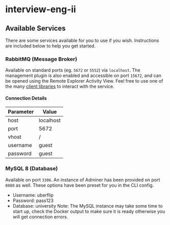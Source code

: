 # interview-eng-ii

## Available Services
There are some services available for you to use if you wish. Instructions are included below to help you get started.

### RabbitMQ (Message Broker)
Available on standard ports (eg. `5672` or `5552`) via `localhost`. The management plugin is also enabled and accessible on port `15672`, and can be opened using the Remote Explorer Activity View. Feel free to use one of the many [client libraries](https://www.rabbitmq.com/devtools.html) to interact with the service.

#### Connection Details

| Parameter | Value     |
| ----------| --------- |
| host      | localhost |
| port      | 5672      |
| vhost     | /         |
| username  | guest     |
| password  | guest     |

### MySQL 8 (Database)
Available on port `3306`.  An instance of Adminer has been provided on port `8080` as well.  These options have been preset for you in the CLI config.
- Username: uberflip
- Password: pass123
- Database: university
Note: The MySQL instance may take some time to start up, check the Docker output to make sure it is ready otherwise you will get connection errors.